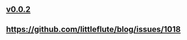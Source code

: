 ## [v0.0.2](https://github.com/littleflute/i1018/edit/master/README.md)
## https://github.com/littleflute/blog/issues/1018
